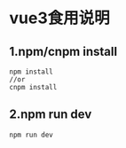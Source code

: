 # vue3食用说明
## 1.npm/cnpm install
```shell
npm install
//or
cnpm install
```
## 2.npm run dev
```shell
npm run dev
```
